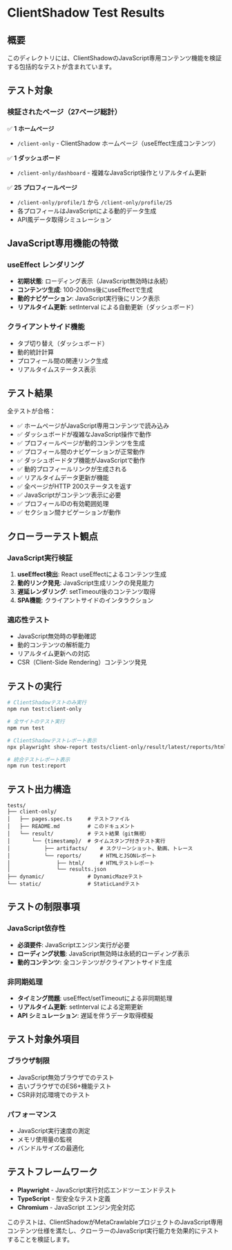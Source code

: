 # ClientShadow Test Results

## 概要
このディレクトリには、ClientShadowのJavaScript専用コンテンツ機能を検証する包括的なテストが含まれています。

## テスト対象

### 検証されたページ（27ページ総計）
✅ **1 ホームページ**
- `/client-only` - ClientShadow ホームページ（useEffect生成コンテンツ）

✅ **1 ダッシュボード**
- `/client-only/dashboard` - 複雑なJavaScript操作とリアルタイム更新

✅ **25 プロフィールページ**
- `/client-only/profile/1` から `/client-only/profile/25`
- 各プロフィールはJavaScriptによる動的データ生成
- API風データ取得シミュレーション

## JavaScript専用機能の特徴

### useEffect レンダリング
- **初期状態**: ローディング表示（JavaScript無効時は永続）
- **コンテンツ生成**: 100-200ms後にuseEffectで生成
- **動的ナビゲーション**: JavaScript実行後にリンク表示
- **リアルタイム更新**: setInterval による自動更新（ダッシュボード）

### クライアントサイド機能
- タブ切り替え（ダッシュボード）
- 動的統計計算
- プロフィール間の関連リンク生成
- リアルタイムステータス表示

## テスト結果
全テストが合格：
- ✅ ホームページがJavaScript専用コンテンツで読み込み
- ✅ ダッシュボードが複雑なJavaScript操作で動作
- ✅ プロフィールページが動的コンテンツを生成
- ✅ プロフィール間のナビゲーションが正常動作
- ✅ ダッシュボードタブ機能がJavaScriptで動作
- ✅ 動的プロフィールリンクが生成される
- ✅ リアルタイムデータ更新が機能
- ✅ 全ページがHTTP 200ステータスを返す
- ✅ JavaScriptがコンテンツ表示に必要
- ✅ プロフィールIDの有効範囲処理
- ✅ セクション間ナビゲーションが動作

## クローラーテスト観点

### JavaScript実行検証
1. **useEffect検出**: React useEffectによるコンテンツ生成
2. **動的リンク発見**: JavaScript生成リンクの発見能力
3. **遅延レンダリング**: setTimeout後のコンテンツ取得
4. **SPA機能**: クライアントサイドのインタラクション

### 適応性テスト
- JavaScript無効時の挙動確認
- 動的コンテンツの解析能力
- リアルタイム更新への対応
- CSR（Client-Side Rendering）コンテンツ発見

## テストの実行

```bash
# ClientShadowテストのみ実行
npm run test:client-only

# 全サイトのテスト実行
npm run test

# ClientShadowテストレポート表示
npx playwright show-report tests/client-only/result/latest/reports/html

# 統合テストレポート表示
npm run test:report
```

## テスト出力構造
```
tests/
├── client-only/
│   ├── pages.spec.ts     # テストファイル
│   ├── README.md         # このドキュメント
│   └── result/           # テスト結果（git無視）
│       └── {timestamp}/  # タイムスタンプ付きテスト実行
│           ├── artifacts/    # スクリーンショット、動画、トレース
│           └── reports/      # HTMLとJSONレポート
│               ├── html/     # HTMLテストレポート
│               └── results.json
├── dynamic/              # DynamicMazeテスト
└── static/               # StaticLandテスト
```

## テストの制限事項

### JavaScript依存性
- **必須要件**: JavaScriptエンジン実行が必要
- **ローディング状態**: JavaScript無効時は永続的ローディング表示
- **動的コンテンツ**: 全コンテンツがクライアントサイド生成

### 非同期処理
- **タイミング問題**: useEffect/setTimeoutによる非同期処理
- **リアルタイム更新**: setInterval による定期更新
- **API シミュレーション**: 遅延を伴うデータ取得模擬

## テスト対象外項目

### ブラウザ制限
- JavaScript無効ブラウザでのテスト
- 古いブラウザでのES6+機能テスト
- CSR非対応環境でのテスト

### パフォーマンス
- JavaScript実行速度の測定
- メモリ使用量の監視
- バンドルサイズの最適化

## テストフレームワーク
- **Playwright** - JavaScript実行対応エンドツーエンドテスト
- **TypeScript** - 型安全なテスト定義
- **Chromium** - JavaScript エンジン完全対応

このテストは、ClientShadowがMetaCrawlableプロジェクトのJavaScript専用コンテンツ仕様を満たし、クローラーのJavaScript実行能力を効果的にテストすることを検証します。